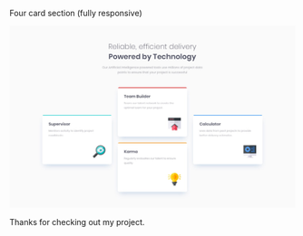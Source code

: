 Four card section (fully responsive)

![Design preview for the Four card feature section coding challenge](./images/design.jpg)

Thanks for checking out my project.

